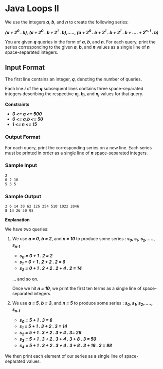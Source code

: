 # Java Loops II

We use the integers **_a_**, **_b_**, and **_n_**  to create the following series:

**_(a + 2<sup>0</sup> . b), (a + 2<sup>0</sup> . b + 2<sup>1</sup> . b),....., (a + 2<sup>0</sup> . b + 2<sup>1</sup> . b + 2<sup>1</sup> . b + .... + 2<sup>n-1</sup> . b)_** 

You are given **_q_** queries in the form of **_a_**, **_b_**, and **_n_**. For each query, print the series corresponding to the given **_a_**, **_b_**, and **_n_** values as a single line of **_n_** space-separated integers.

## Input Format

The first line contains an integer, **_q_**, denoting the number of queries.

Each line **_i_** of the **_q_** subsequent lines contains three space-separated integers describing the respective **_a<sub>i</sub>_**, **_b<sub>i</sub>_**, and  **_n<sub>i</sub>_** values for that query.

**Constraints**
+ **_0 <= q <= 500_**
+ **_0 <= a,b <= 50_**
+ **_1 <= n <= 15_**

### Output Format

For each query, print the corresponding series on a new line. Each series must be printed in order as a single line of ***n*** space-separated integers.

### Sample Input
```
2
0 2 10
5 3 5
```
### Sample Output
```
2 6 14 30 62 126 254 510 1022 2046
8 14 26 50 98
```
**Explanation**

We have two queries:

1. We use ***a = 0***, ***b = 2***, and ***n = 10*** to produce some series : ***s<sub>0</sub>, s<sub>1</sub>, s<sub>2</sub>,....., s<sub>n-1</sub>***
    - ***s<sub>0</sub> = 0 + 1 . 2 = 2***
    - ***s<sub>1</sub> = 0 + 1 . 2 + 2 . 2 = 6***
    - ***s<sub>2</sub> = 0 + 1 . 2 + 2 . 2 + 4 . 2 = 14***

    ... and so on.

    Once we hit ***n = 10***, we print the first ten terms as a single line of space-separated integers.

2. We use ***a = 5***, ***b = 3***, and ***n = 5*** to produce some series : ***s<sub>0</sub>, s<sub>1</sub>, s<sub>2</sub>,....., s<sub>n-1</sub>***
    - ***s<sub>0</sub> = 5 + 1 . 3 = 8***
    - ***s<sub>1</sub> = 5 + 1 . 3 + 2 . 3 = 14***
    - ***s<sub>2</sub> = 5 + 1 . 3 + 2 . 3 + 4 . 3= 26***
    - ***s<sub>3</sub> = 5 + 1 . 3 + 2 . 3 + 4 . 3 + 8 . 3 = 50***
    - ***s<sub>4</sub> = 5 + 1 . 3 + 2 . 3 + 4 . 3 + 8 . 3 + 16 . 3 = 98***

We then print each element of our series as a single line of space-separated values.